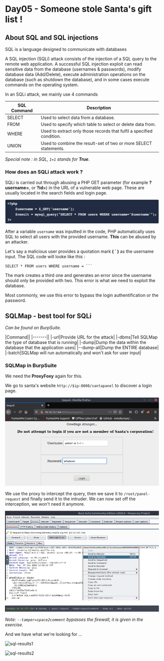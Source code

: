 # Day05 - Someone stole Santa's gift list !

## About SQL and SQL injections

SQL is a language designed to communicate with databases

A SQL injection (SQLi) attack consists of the injection of a SQL query to the remote web application. A successful SQL injection exploit can read sensitive data from the database (usernames & passwords), modify database data (Add/Delete), execute administration operations on the database (such as shutdown the database), and in some cases execute commands on the operating system.

In an SQLi attack, we mainly use 4 commands

| SQL Command | Description |
|-------------|-------------|
| SELECT | Used to select data from a database.|
| FROM | Used to specify which table to select or delete data from.|
| WHERE | Used to extract only those records that fulfil a specified condition.|
| UNION | Used to combine the result-set of two or more SELECT statements.|

*Special note : in SQL, `1=1` stands for __True__*.

### How does an SQLi attack work ?

SQLi is carried out through abusing a PHP GET parameter (for example __?username=__, or __?id=__) in the URL of a vulnerable web page. These are usually located in the search fields and login page.

![exemple-php](https://github.com/oghobhainn/TryHackMe/blob/main/images/adventofcyber/day05/exemple-php.png)

After a variable `username` was inputted in the code, PHP automatically uses SQL to select all users with the provided username. __This__ can be abused by an attacker.

Let's say a malicious user provides a quotation mark __( ` )__ as the username input. The SQL code will looke like this :

```
SELECT * FROM users WHERE username = ```
```

The mark creates a third one and generates an error since the username should only be provided with two. This error is what we need to exploit the database.

Most commonly, we use this error to bypass the login authentification or the password.

## SQLMap - best tool for SQLi
*Can be found on BurpSuite.*

|Command||
|-------||
|-url|Provide URL for the attack|
|-dbms|Tell SQLMap the type of database that is running|
|-dump|Dump the data within the database that the application uses|
|--dump-all|Dump the ENTIRE database|
|-batch|SQLMap will run automatically and won't ask for user input|

### SQLMap in BurpSuite

We need the __ProxyFoxy__ again for this.

We go to santa's website `http://$ip:8000/santapanel` to discover a login page.


![santa-panel](https://github.com/oghobhainn/TryHackMe/blob/main/images/adventofcyber/day05/santa-panel.png)

We use the proxy to intercept the query, then we save it to `/root/panel-request` and finally send it to the intruder. We can now set off the interception, we won't need it anymore.

![proxy-repeater](https://github.com/oghobhainn/TryHackMe/blob/main/images/adventofcyber/day05/proxy-repeater.png)

![sqlmap](https://github.com/oghobhainn/TryHackMe/blob/main/images/adventofcyber/day05/sqlmap.png)

*Note: `--tamper=space2comment` bypasses the firewall, it is given in the exercise.*

And we have what we're looking for ...


![sql-results1](https://github.com/oghobhainn/TryHackMe/blob/main/images/adventofcyber/day05/sql-results.png)

![sql-results2](https://github.com/oghobhainn/TryHackMe/blob/main/images/adventofcyber/day05/sql-results.png)




